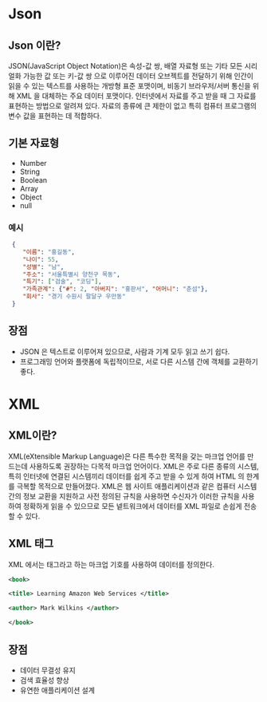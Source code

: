 # Json
## Json 이란?
JSON(JavaScript Object Notation)은 속성-값 쌍, 배열 자료형 또는 기타 모든 시리얼화 가능한 값 또는 키-값 쌍 으로 이루어진 데이터 오브젝트를 전달하기 위해 인간이 읽을 수 있는 텍스트를 사용하는 개방형 표준 포맷이며, 비동기 브라우저/서버 통신을 위해 XML 을 대체하는 주요 데이터 포맷이다. 인터넷에서 자료를 주고 받을 때 그 자료를 표현하는 방법으로 알려져 있다. 자료의 종류에 큰 제한이 없고 특히 컴퓨터 프로그램의 변수 값을 표현하는 데 적합하다. 
## 기본 자료형 
- Number
- String
- Boolean
- Array
- Object
- null
### 예시   

``` json
 {
    "이름": "홍길동",
    "나이": 55,
    "성별": "남",
    "주소": "서울특별시 양천구 목동",
    "특기": ["검술", "코딩"],
    "가족관계": {"#": 2, "아버지": "홍판서", "어머니": "춘섬"},
    "회사": "경기 수원시 팔달구 우만동"
 }
```

## 장점 
- JSON 은 텍스트로 이루어져 있으므로, 사람과 기계 모두 읽고 쓰기 쉽다.
- 프로그래밍 언어와 플랫폼에 독립적이므로, 서로 다른 시스템 간에 객체를 교환하기 좋다.
# XML
## XML이란? 
XML(eXtensible Markup Language)은 다른 특수한 목적을 갖는 마크업 언어를 만드는데 사용하도록 권장하는 다목적 마크업 언어이다.  XML은 주로 다른 종류의 시스템, 특히 인터넷에 연결된 시스템끼리 데이터를 쉽게 주고 받을 수 있게 하여 HTML 의 한계를 극복할 목적으로 만들어졌다.  XML은 웹 사이트 애플리케이션과 같은 컴퓨터 시스템 간의 정보 교환을 지원하고 사전 정의된 규칙을 사용하면 수신자가 이러한 규칙을 사용하여 정확하게 읽을 수 있으므로 모든 넽트워크에서 데이터를 XML 파일로 손쉽게 전송할 수 있다. 
## XML 태그 
XML 에서는 태그라고 하는 마크업 기호를 사용하여 데이터를 정의한다.   

``` xml
<book>

<title> Learning Amazon Web Services </title>

<author> Mark Wilkins </author>

</book>
```

## 장점
- 데이터 무결성 유지
- 검색 효율성 향상
- 유연한 애플리케이션 설계 